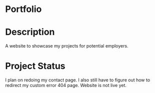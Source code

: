 # Portfolio

# Description
A website to showcase my projects for potential employers. 

# Project Status
I plan on redoing my contact page. I also still have to figure out how to redirect my custom error 404 page. Website is not live yet.
